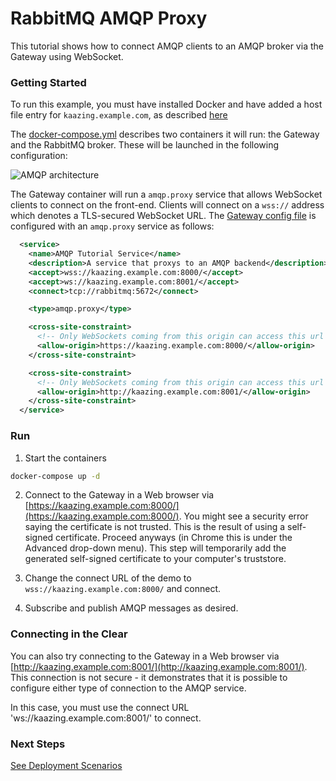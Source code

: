 # RabbitMQ AMQP Proxy

This tutorial shows how to connect AMQP clients to an AMQP broker via the Gateway using WebSocket.

### Getting Started

To run this example, you must have installed Docker and have added a host file entry for `kaazing.example.com`, as described [here](../../README.md)

The [docker-compose.yml](docker-compose.yml) describes two containers it will run: the Gateway and the RabbitMQ broker. These will be launched in the following configuration:

![AMQP architecture](../docker-amqp.png)

The Gateway container will run a `amqp.proxy` service that allows WebSocket clients to connect on the front-end. Clients will connect on a `wss://` address which denotes a TLS-secured WebSocket URL. The [Gateway config file](gateway/amqp-rabbitmq-gateway-config.xml) is configured with an `amqp.proxy` service as follows:

```xml
  <service>
    <name>AMQP Tutorial Service</name>
    <description>A service that proxys to an AMQP backend</description>
    <accept>wss://kaazing.example.com:8000/</accept>
    <accept>ws://kaazing.example.com:8001/</accept>
    <connect>tcp://rabbitmq:5672</connect>

    <type>amqp.proxy</type>

    <cross-site-constraint>
      <!-- Only WebSockets coming from this origin can access this url -->
      <allow-origin>https://kaazing.example.com:8000/</allow-origin>
    </cross-site-constraint>

    <cross-site-constraint>
      <!-- Only WebSockets coming from this origin can access this url -->
      <allow-origin>http://kaazing.example.com:8001/</allow-origin>
    </cross-site-constraint>
  </service>
```

### Run

1. Start the containers
  ```bash
  docker-compose up -d
  ```
  
2. Connect to the Gateway in a Web browser via [https://kaazing.example.com:8000/](https://kaazing.example.com:8000/).  You might see a security error saying the certificate is not trusted.  This is the result of using a self-signed certificate.  Proceed anyways (in Chrome this is under the Advanced drop-down menu).  This step will temporarily add the generated self-signed certificate to your computer's truststore.

3. Change the connect URL of the demo to `wss://kaazing.example.com:8000/` and connect.

4. Subscribe and publish AMQP messages as desired.

### Connecting in the Clear

You can also try connecting to the Gateway in a Web browser via [http://kaazing.example.com:8001/](http://kaazing.example.com:8001/). This connection is not secure - it demonstrates that it is possible to configure either type of connection to the AMQP service.

In this case, you must use the connect URL 'ws://kaazing.example.com:8001/' to connect.

### Next Steps
  
[See Deployment Scenarios](../../README.md#deployment-scenarios)
